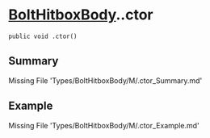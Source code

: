 # [BoltHitboxBody](Types/BoltHitboxBody.md)..ctor
`public void .ctor()`
## Summary
Missing File 'Types/BoltHitboxBody/M/.ctor_Summary.md'
## Example
Missing File 'Types/BoltHitboxBody/M/.ctor_Example.md'
